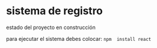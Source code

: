 <h1>sistema de registro</h1>

estado del proyecto en construcción

para ejecutar el sistema debes colocar:
```npm  install react ```
